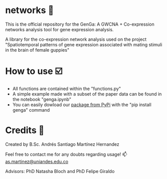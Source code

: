 # networks 🔬
This is the official repository for the GenGa: A GWCNA + Co-expression networks analysis tool for gene expression analysis.

A library for the co-expression network analysis used on the project "Spatiotemporal patterns of gene expression associated with mating stimuli in the brain of female guppies"

# How to use ☑️
- All functions are contained within the "functions.py"
- A simple example made with a subset of the paper data can be found in the notebook "genga.ipynb"
- You can easily dowload our [package from PyPi](https://pypi.org/project/genga/) with the "pip install genga" command  

# Credits 🥇

Created by B.Sc. Andrés Santiago Martínez Hernandez

Feel free to contact me for any doubts regarding usage! 📫
as.martinez@uniandes.edu.co

Advisors: PhD Natasha Bloch and PhD Felipe Giraldo

